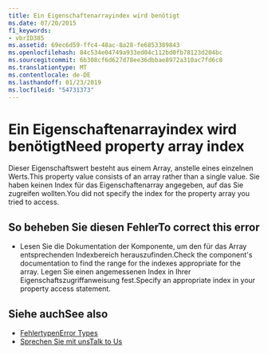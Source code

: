 ```yaml
---
title: Ein Eigenschaftenarrayindex wird benötigt
ms.date: 07/20/2015
f1_keywords:
- vbrID385
ms.assetid: 69ec6d59-ffc4-48ac-8a28-fe6853389843
ms.openlocfilehash: 84c534e04749a933ed04c112bd0fb78123d204bc
ms.sourcegitcommit: 6b308cf6d627d78ee36dbbae8972a310ac7fd6c8
ms.translationtype: MT
ms.contentlocale: de-DE
ms.lasthandoff: 01/23/2019
ms.locfileid: "54731373"
---
```

# <a name="need-property-array-index"></a><span data-ttu-id="8c442-102">Ein Eigenschaftenarrayindex wird benötigt</span><span class="sxs-lookup"><span data-stu-id="8c442-102">Need property array index</span></span>
<span data-ttu-id="8c442-103">Dieser Eigenschaftswert besteht aus einem Array, anstelle eines einzelnen Werts.</span><span class="sxs-lookup"><span data-stu-id="8c442-103">This property value consists of an array rather than a single value.</span></span> <span data-ttu-id="8c442-104">Sie haben keinen Index für das Eigenschaftenarray angegeben, auf das Sie zugreifen wollten.</span><span class="sxs-lookup"><span data-stu-id="8c442-104">You did not specify the index for the property array you tried to access.</span></span>  
  
## <a name="to-correct-this-error"></a><span data-ttu-id="8c442-105">So beheben Sie diesen Fehler</span><span class="sxs-lookup"><span data-stu-id="8c442-105">To correct this error</span></span>  
  
-   <span data-ttu-id="8c442-106">Lesen Sie die Dokumentation der Komponente, um den für das Array entsprechenden Indexbereich herauszufinden.</span><span class="sxs-lookup"><span data-stu-id="8c442-106">Check the component's documentation to find the range for the indexes appropriate for the array.</span></span> <span data-ttu-id="8c442-107">Legen Sie einen angemessenen Index in Ihrer Eigenschaftszugriffanweisung fest.</span><span class="sxs-lookup"><span data-stu-id="8c442-107">Specify an appropriate index in your property access statement.</span></span>  
  
## <a name="see-also"></a><span data-ttu-id="8c442-108">Siehe auch</span><span class="sxs-lookup"><span data-stu-id="8c442-108">See also</span></span>
- [<span data-ttu-id="8c442-109">Fehlertypen</span><span class="sxs-lookup"><span data-stu-id="8c442-109">Error Types</span></span>](../../../visual-basic/programming-guide/language-features/error-types.md)
- [<span data-ttu-id="8c442-110">Sprechen Sie mit uns</span><span class="sxs-lookup"><span data-stu-id="8c442-110">Talk to Us</span></span>](/visualstudio/ide/talk-to-us)

